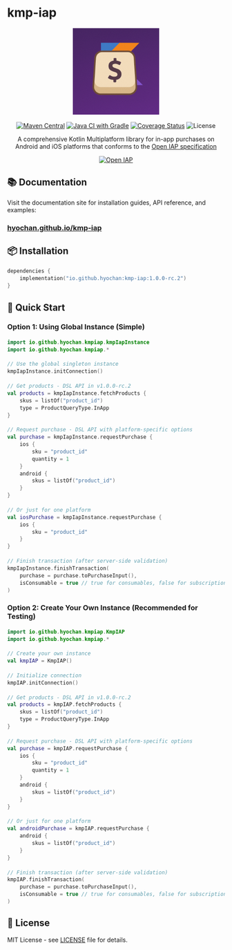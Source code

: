 # kmp-iap

<div align="center">
  <img src="https://github.com/hyochan/kmp-iap/blob/main/docs/static/img/logo.png" width="200" alt="kmp-iap logo" />
  
  <a href="https://central.sonatype.com/artifact/io.github.hyochan/kmp-iap"><img src="https://img.shields.io/maven-central/v/io.github.hyochan/kmp-iap.svg?style=flat-square" alt="Maven Central" /></a>
  <a href="https://github.com/hyochan/kmp-iap/actions/workflows/gradle.yml"><img src="https://github.com/hyochan/kmp-iap/actions/workflows/gradle.yml/badge.svg" alt="Java CI with Gradle" /></a>
  <a href="https://codecov.io/gh/hyochan/kmp-iap"><img src="https://codecov.io/gh/hyochan/kmp-iap/branch/main/graph/badge.svg?token=YOUR_TOKEN" alt="Coverage Status" /></a>
  <img src="https://img.shields.io/badge/license-MIT-blue.svg" alt="License" />
  
  A comprehensive Kotlin Multiplatform library for in-app purchases on Android and iOS platforms that conforms to the <a href="https://openiap.dev">Open IAP specification</a>
  
  <a href="https://openiap.dev"><img src="https://openiap.dev/logo.png" alt="Open IAP" height="40" /></a>
</div>

## 📚 Documentation

Visit the documentation site for installation guides, API reference, and examples:

### **[hyochan.github.io/kmp-iap](https://hyochan.github.io/kmp-iap)**

## 📦 Installation

```kotlin
dependencies {
    implementation("io.github.hyochan:kmp-iap:1.0.0-rc.2")
}
```

## 🚀 Quick Start

### Option 1: Using Global Instance (Simple)

```kotlin
import io.github.hyochan.kmpiap.kmpIapInstance
import io.github.hyochan.kmpiap.*

// Use the global singleton instance
kmpIapInstance.initConnection()

// Get products - DSL API in v1.0.0-rc.2
val products = kmpIapInstance.fetchProducts {
    skus = listOf("product_id")
    type = ProductQueryType.InApp
}

// Request purchase - DSL API with platform-specific options
val purchase = kmpIapInstance.requestPurchase {
    ios {
        sku = "product_id"
        quantity = 1
    }
    android {
        skus = listOf("product_id")
    }
}

// Or just for one platform
val iosPurchase = kmpIapInstance.requestPurchase {
    ios {
        sku = "product_id"
    }
}

// Finish transaction (after server-side validation)
kmpIapInstance.finishTransaction(
    purchase = purchase.toPurchaseInput(),
    isConsumable = true // true for consumables, false for subscriptions
)
```

### Option 2: Create Your Own Instance (Recommended for Testing)

```kotlin
import io.github.hyochan.kmpiap.KmpIAP
import io.github.hyochan.kmpiap.*

// Create your own instance
val kmpIAP = KmpIAP()

// Initialize connection
kmpIAP.initConnection()

// Get products - DSL API in v1.0.0-rc.2
val products = kmpIAP.fetchProducts {
    skus = listOf("product_id")
    type = ProductQueryType.InApp
}

// Request purchase - DSL API with platform-specific options
val purchase = kmpIAP.requestPurchase {
    ios {
        sku = "product_id"
        quantity = 1
    }
    android {
        skus = listOf("product_id")
    }
}

// Or just for one platform
val androidPurchase = kmpIAP.requestPurchase {
    android {
        skus = listOf("product_id")
    }
}

// Finish transaction (after server-side validation)
kmpIAP.finishTransaction(
    purchase = purchase.toPurchaseInput(),
    isConsumable = true // true for consumables, false for subscriptions
)
```

## 📄 License

MIT License - see [LICENSE](LICENSE) file for details.
